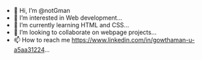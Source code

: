- 👋 Hi, I’m @notGman
- 👀 I’m interested in Web development...
- 🌱 I’m currently learning HTML and CSS...
- 💞️ I’m looking to collaborate on webpage projects...
- 📫 How to reach me https://www.linkedin.com/in/gowthaman-u-a5aa31224...

<!---
notGman/notGman is a ✨ special ✨ repository because its `README.md` (this file) appears on your GitHub profile.
You can click the Preview link to take a look at your changes.
--->
